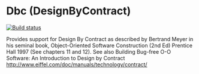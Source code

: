 # Dbc (DesignByContract)

[![Build status](https://ci.appveyor.com/api/projects/status/ffjwaqfsruxxy6t7/branch/master?svg=true)](https://ci.appveyor.com/project/lkt82/dbc/branch/master)

Provides support for Design By Contract as described by Bertrand Meyer in his seminal book, Object-Oriented Software Construction (2nd Ed) Prentice Hall 1997 (See chapters 11 and 12).
See also Building Bug-free O-O Software: An Introduction to Design by Contract
http://www.eiffel.com/doc/manuals/technology/contract/